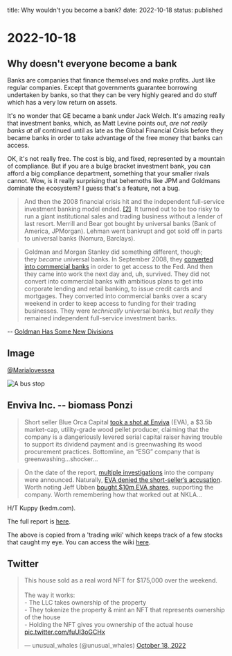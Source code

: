 title: Why wouldn't you become a bank?
date: 2022-10-18
status: published

# 2022-10-18
## Why doesn't everyone become a bank
Banks are companies that finance themselves and make profits. 
Just like regular companies.
Except that governments guarantee borrowing undertaken by banks, so that they can be very highly geared and do stuff which has a very low return on assets.

It's no wonder that GE became a bank under Jack Welch. It's amazing really that investment banks, which, as Matt Levine points out, _are not really banks at all_ continued until as late as the Global Financial Crisis before they became banks in order to take advantage of the free money that banks can access. 

OK, it's not really free. The cost is big, and fixed, represented by a mountain of compliance. But if you are a bulge bracket investment bank, you can afford a big compliance department, something that your smaller rivals cannot. Wow, is it really surprising that behemoths like JPM and Goldmans dominate the ecosystem? I guess that's a feature, not a bug.

> And then the 2008 financial crisis hit and the independent full-service investment banking model ended. [[2]](#footnote-2)  It turned out to be too risky to run a giant institutional sales and trading business without a lender of last resort. Merrill and Bear got bought by universal banks (Bank of America, JPMorgan). Lehman went bankrupt and got sold off in parts to universal banks (Nomura, Barclays).

> Goldman and Morgan Stanley did something different, though; they _became_ universal banks. In September 2008, they [converted into commercial banks](https://link.mail.bloombergbusiness.com/click/29401395.27731/aHR0cHM6Ly93d3cuZ29sZG1hbnNhY2hzLmNvbS9vdXItZmlybS9oaXN0b3J5L21vbWVudHMvMjAwOC1iYW5rLWhvbGRpbmctY29tcGFueS5odG1sIzp-OnRleHQ9R29sZG1hbiUyMFNhY2hzJTIwQW5ub3VuY2VzJTIwSXQlMjBXaWxsJTIwQmVjb21lJTIwYSUyMEJhbmslMjBIb2xkaW5nJTIwQ29tcGFueSwtVGhlbWUlM0ElMjBDbGllbnRzJnRleHQ9SW4lMjBTZXB0ZW1iZXIlMjAyMDA4JTJDJTIwZGF5cyUyMGFmdGVyLGNhcGl0YWwlMkMlMjBsaXF1aWRpdHklMjBhbmQlMjBjb21wZXRpdGl2ZSUyMHBvc2l0aW9uLg/5892dc3ed4cd66c8648b47c9Bd46366d6) in order to get access to the Fed. And then they came into work the next day and, uh, survived. They did not convert into commercial banks with ambitious plans to get into corporate lending and retail banking, to issue credit cards and mortgages. They converted into commercial banks over a scary weekend in order to keep access to funding for their trading businesses. They were _technically_ universal banks, but _really_ they remained independent full-service investment banks.

-- [Goldman Has Some New Divisions](https://www.bloomberg.com/opinion/articles/2022-10-17/goldman-has-some-new-divisions)

## Image
[@Marialovessea](https://twitter.com/Marialovessea/status/1582373570142879744?s=20&t=GB2t-y4ao_ZuJ0ct7mBxrQ)

![A bus stop](https://pbs.twimg.com/media/FfW4URcWAAATw_l?format=jpg&name=large)

## Enviva Inc. -- biomass Ponzi

> Short seller Blue Orca Capital [took a shot at Enviva](https://KEDM.us1.list-manage.com/track/click?u=11e6bf3f8ad8aded7045d2af0&id=7e28a1205a&e=2acb0e81b4) (EVA), a $3.5b market-cap, utility-grade wood pellet producer, claiming that the company is a dangeriously levered serial capital raiser having trouble to support its dividend payment and is greenwashing its wood procurement practices. Bottomline, an “ESG” company that is greenwashing...shocker...  
  
> On the date of the report, [multiple investigations](https://KEDM.us1.list-manage.com/track/click?u=11e6bf3f8ad8aded7045d2af0&id=0c2a688e0f&e=2acb0e81b4) into the company were announced. Naturally, [EVA denied the short-seller’s accusation](https://KEDM.us1.list-manage.com/track/click?u=11e6bf3f8ad8aded7045d2af0&id=81afaaddfc&e=2acb0e81b4). Worth noting Jeff Ubben [bought $10m EVA shares](https://KEDM.us1.list-manage.com/track/click?u=11e6bf3f8ad8aded7045d2af0&id=b689dda326&e=2acb0e81b4), supporting the company. Worth remembering how that worked out at NKLA...

H/T Kuppy (kedm.com).

The full report is [here](https://static1.squarespace.com/static/5a81b554be42d6b09e19fc09/t/6346b1258ad5f2402cf6ad66/1665577256589/Blue+Orca+Short+Enviva+Inc+%28NYSE+EVA%29.pdf).

The above is copied from a 'trading wiki' which keeps track of a few stocks that caught my eye.
You can access the wiki [here](https://github.com/stevehemingway/trading/wiki/$EVA).

## Twitter
<blockquote class="twitter-tweet"><p lang="en" dir="ltr">This house sold as a real word NFT for $175,000 over the weekend.<br><br>The way it works:<br>- The LLC takes ownership of the property<br>- They tokenize the property &amp; mint an NFT that represents ownership of the house<br>- Holding the NFT gives you ownership of the actual house <a href="https://t.co/fuUl3oGCHx">pic.twitter.com/fuUl3oGCHx</a></p>&mdash; unusual_whales (@unusual_whales) <a href="https://twitter.com/unusual_whales/status/1582438467342307328?ref_src=twsrc%5Etfw">October 18, 2022</a></blockquote> <script async src="https://platform.twitter.com/widgets.js" charset="utf-8"></script> 



